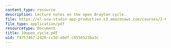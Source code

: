```yaml
---
content_type: resource
description: Lecture notes on the open Brayton cycle.
file: https://ol-ocw-studio-app-production.s3.amazonaws.com/courses/2-611-marine-power-and-propulsion-fall-2006/f97574672426cc3da9dfc9556523ba3c_19open_cycle.pdf
file_type: application/pdf
resourcetype: Document
title: 19open_cycle.pdf
uid: f9757467-2426-cc3d-a9df-c9556523ba3c
---
```

